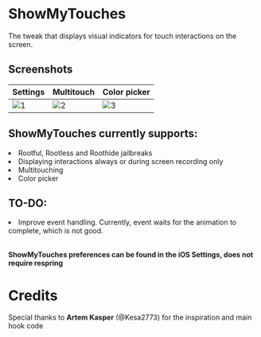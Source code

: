 # ShowMyTouches
The tweak that displays visual indicators for touch interactions on the screen.

## Screenshots

| Settings | Multitouch | Color picker |
|---|---|---|
| ![1](https://github.com/user-attachments/assets/058170f3-89ae-4f04-925d-4b1cd82f39c0)  | ![2](https://github.com/user-attachments/assets/50062258-627c-4637-a175-8f0f66ea3015) | ![3](https://github.com/user-attachments/assets/e2c73bd4-9c5e-4bc6-bf8b-8869341777d0) |

## ShowMyTouches currently supports:
  <li>Rootful, Rootless and Roothide jailbreaks</li>
  <li>Displaying interactions always or during screen recording only</li>
  <li>Multitouching</li>
  <li>Color picker</li>

## TO-DO:
  <li>Improve event handling. Currently, event waits for the animation to complete, which is not good.</li>

<br>

**ShowMyTouches preferences can be found in the iOS Settings, does not require respring**


# Credits
Special thanks to **Artem Kasper** (@Kesa2773) for the inspiration and main hook code
